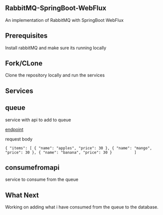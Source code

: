 ## RabbitMQ-SpringBoot-WebFlux
An implementation of RabbitMQ with SpringBoot WebFlux 

## Prerequisites
Install rabbitMQ and make sure its running locally

## Fork/CLone 

Clone the repository locally and run the services

## Services
## queue 
service with api to add to queue

[endpoint](http://localhost:8090/create-order)

request body

`{
"items": [
    {
    "name": "apples",
    "price": 30
    },
    {
    "name": "mango",
    "price": 30
    },
    {
    "name": "banana",
    "price": 30
    }         
]
`

## consumefromapi
service to consume from the queue


## What Next

Working on adding what i have consumed from the queue to the database.


